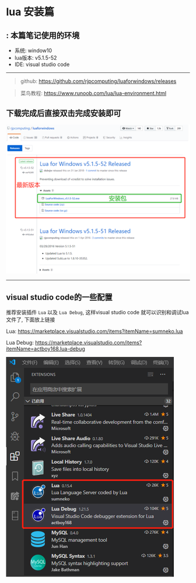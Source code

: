 # lua 安装篇
## : 本篇笔记使用的环境
- 系统: window10
- lua版本: v5.1.5-52
- IDE: visual studio code
-----
> github: https://github.com/rjpcomputing/luaforwindows/releases

> 菜鸟教程:  https://www.runoob.com/lua/lua-environment.html

## 下载完成后直接双击完成安装即可
![](./resources/lua_install.png)

----
## visual studio code的一些配置
推荐安装插件 `Lua` 以及 `Lua Debug`, 这样visual studio code 就可以识别和调试lua文件了, 下面放上链接

Lua: https://marketplace.visualstudio.com/items?itemName=sumneko.lua

Lua Debug: https://marketplace.visualstudio.com/items?itemName=actboy168.lua-debug

![](./resources/vscode_tool.png)
